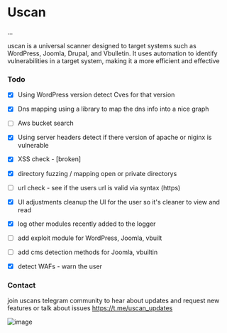 # Uscan
...

uscan is a universal scanner designed to target systems such as WordPress, Joomla, Drupal, and Vbulletin. It uses automation to identify vulnerabilities in a target system, making it a more efficient and effective

### Todo
- [x] Using WordPress version detect Cves for that version
- [x] Dns mapping using a library to map the dns info into a nice graph
- [ ] Aws bucket search
- [x] Using server headers detect if there version of apache or niginx is vulnerable
- [x] XSS check - [broken]
- [x] directory fuzzing / mapping open or private directorys
- [ ] url check - see if the users url is valid via syntax (https)
- [x] UI adjustments cleanup the UI for the user so it's cleaner to view and read
- [x] log other modules recently added to the logger
- [ ] add exploit module for WordPress, Joomla, vbuilt
- [ ] add cms detection methods for Joomla, vbuiltin
- [x] detect WAFs - warn the user


### Contact
join uscans telegram community to hear about updates and request new features or talk about issues
<a href="https://t.me/uscan_updates">https://t.me/uscan_updates</a>


![image](https://imgur.com/CsiPC8X.gif)




